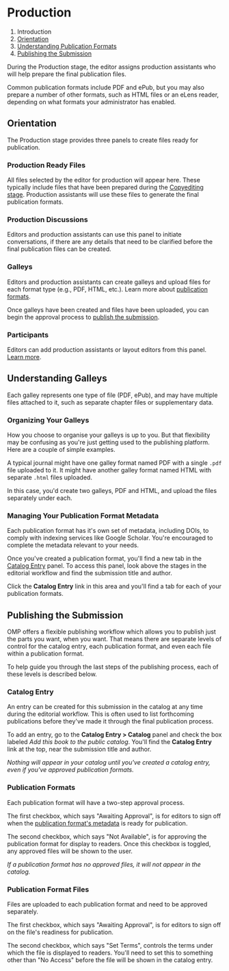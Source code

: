 # Production

1. Introduction
2. [Orientation](production.md#orientation)
3. [Understanding Publication Formats](production.md#understanding-publication-formats)
3. [Publishing the Submission](production.md#publish)

During the Production stage, the editor assigns production assistants who will help prepare the final publication files.

Common publication formats include PDF and ePub, but you may also prepare a number of other formats, such as HTML files or an eLens reader, depending on what formats your administrator has enabled.

## <a name="orientation"></a>Orientation

The Production stage provides three panels to create files ready for publication.

### <a name="production-ready"></a>Production Ready Files

All files selected by the editor for production will appear here. These typically include files that have been prepared during the [Copyediting stage](copyediting.md). Production assistants will use these files to generate the final publication formats.

### <a name="production-discussions"></a>Production Discussions

Editors and production assistants can use this panel to initiate conversations, if there are any details that need to be clarified before the final publication files can be created.

### <a name="publication-formats"></a>Galleys

Editors and production assistants can create galleys and upload files for each format type (e.g., PDF, HTML, etc.). Learn more about [publication formats](production.md#understanding-publication-formats).

Once galleys have been created and files have been uploaded, you can begin the approval process to [publish the submission](production.md#publish).

### <a name="participants"></a>Participants

Editors can add production assistants or layout editors from this panel. [Learn more](../editorial-workflow.md#participants).

## <a name="understanding-galleys"></a>Understanding Galleys

Each galley represents one type of file (PDF, ePub), and may have multiple files attached to it, such as separate chapter files or supplementary data.

### Organizing Your Galleys

How you choose to organise your galleys is up to you. But that flexibility may be confusing as you're just getting used to the publishing platform. Here are a couple of simple examples.

A typical journal might have one galley format named PDF with a single `.pdf` file uploaded to it. It might have another galley format named HTML with separate `.html` files uploaded.

In this case, you'd create two galleys, PDF and HTML, and upload the files separately under each.

### <a name="publication-format-metadata"></a>Managing Your Publication Format Metadata

Each publication format has it's own set of metadata, including DOIs, to comply with indexing services like Google Scholar. You're encouraged to complete the metadata relevant to your needs.

Once you've created a publication format, you'll find a new tab in the [Catalog Entry](../editorial-workflow.md#catalog-entry) panel. To access this panel, look above the stages in the editorial workflow and find the submission title and author.

Click the **Catalog Entry** link in this area and you'll find a tab for each of your publication formats.

## <a name="publish"></a>Publishing the Submission

OMP offers a flexible publishing workflow which allows you to publish just the parts you want, when you want. That means there are separate levels of control for the catalog entry, each publication format, and even each file within a publication format.

To help guide you through the last steps of the publishing process, each of these levels is described below.

### Catalog Entry

An entry can be created for this submission in the catalog at any time during the editorial workflow. This is often used to list forthcoming publications before they've made it through the final publication process.

To add an entry, go to the **Catalog Entry > Catalog** panel and check the box labeled *Add this book to the public catalog*. You'll find the **Catalog Entry** link at the top, near the submission title and author.

*Nothing will appear in your catalog until you've created a catalog entry, even if you've approved publication formats.*

### Publication Formats

Each publication format will have a two-step approval process.

The first checkbox, which says "Awaiting Approval", is for editors to sign off when the [publication format's metadata](production.md#publication-format-metadata) is ready for publication.

The second checkbox, which says "Not Available", is for approving the publication format for display to readers. Once this checkbox is toggled, any approved files will be shown to the user.

*If a publication format has no approved files, it will not appear in the catalog.*

### Publication Format Files

Files are uploaded to each publication format and need to be approved separately.

The first checkbox, which says "Awaiting Approval", is for editors to sign off on the file's readiness for publication.

The second checkbox, which says "Set Terms", controls the terms under which the file is displayed to readers. You'll need to set this to something other than "No Access" before the file will be shown in the catalog entry.
